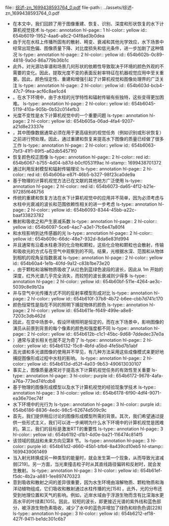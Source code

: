 file:: [综述-zn_1699438593764_0.pdf](../assets/综述-zn_1699438593764_0.pdf)
file-path:: ../assets/综述-zn_1699438593764_0.pdf

- 在本文中，我们回顾了用于图像重建、恢复、识别、深度和形状恢复的水下计算机视觉技术
  ls-type:: annotation
  hl-page:: 1
  hl-color:: yellow
  id:: 654b6019-1952-4aa6-a8c2-04f8ad3b0dea
- 由于光在水柱上传播所固有的散射、畸变、衰减和其他光学效应，水下场景中经常出现色偏、图像质量下降、对比度损失和低光条件，进一步加剧了这种情况
  ls-type:: annotation
  hl-page:: 2
  hl-color:: yellow
  id:: 654b602b-0c89-4818-9a0d-86a779b36b1c
- 此外，对光源功率谱和场景几何形状的依赖性导致取决于环境的颜色外观的不需要的变化。因此，提取光度不变的表面反射率特征在机器视觉应用中至关重要。因此，颜色恒定性、重建和增强引起了计算机视觉和图像处理界的广泛关注
  ls-type:: annotation
  hl-page:: 2
  hl-color:: yellow
  id:: 654b603d-bcb4-47c7-9fea-acf6c8ae1cd4
- 。在水下环境中，由于水柱的光学特性和辐射传输有些独特，这些变得更加困难。
  ls-type:: annotation
  hl-page:: 2
  hl-color:: yellow
  id:: 654b6045-5119-410a-905b-0b52c014efb3
- 光度不变性是水下计算机视觉中的一个重要问题
  ls-type:: annotation
  hl-page:: 2
  hl-color:: yellow
  id:: 654b605a-06ad-4fa4-9207-a21d8e23337e
- ，其中图像数据通常必须在用于更高级别的视觉任务（例如识别或形状恢复）之前进行预处理。因此，通过重建和恢复来提高水下图像的质量已经做了很多工作
  ls-type:: annotation
  hl-page:: 2
  hl-color:: yellow
  id:: 654b6063-7bf3-41f1-89f5-a62db54571f0
- 恢复颜色校正图像
  ls-type:: annotation
  hl-page:: 2
  hl-color:: red
  id:: 654b6067-b755-4d04-b87d-b0cf0531f9ac
  hl-stamp:: 1699438701372
- 通过利用反射模型和辐射传输理论
  ls-type:: annotation
  hl-page:: 2
  hl-color:: red
  id:: 654b606a-e87f-46b5-b327-98f23ca0de9a
- 基于物理的计算机视觉方法已在文献的其他地方广泛使用
  ls-type:: annotation
  hl-page:: 2
  hl-color:: red
  id:: 654b6073-da65-4f12-b21e-97285f646756
- 传统的重建和恢复方法在水下计算机视觉中的应用并不简单，因为必须考虑与水柱中光衰减的波长和范围依赖性相关的进一步考虑
  ls-type:: annotation
  hl-page:: 2
  hl-color:: yellow
  id:: 654b6093-8344-45bb-a22c-baaf33823782
- 散射和吸收之和产生衰减系数
  ls-type:: annotation
  hl-page:: 2
  hl-color:: yellow
  id:: 654b6097-5ce6-4ac7-a3e1-7fc6e47a80f4
- 和水柱影响到达传感器的光
  ls-type:: annotation
  hl-page:: 2
  hl-color:: yellow
  id:: 654b609c-66dc-48e7-932d-8da6e83fd994
- 并且通常有沿着水柱悬浮的化合物和颗粒，这些化合物和颗粒也会散射，传输和吸收光的方式与在空气中观察到的不同。结果，光根据水深、范围和从物体到相机的视角呈指数衰减
  ls-type:: annotation
  hl-page:: 2
  hl-color:: yellow
  id:: 654b60a4-1e1b-40fd-9a12-c83b1be73e20
- ，由于颗粒和溶解物质吸收了从红色到蓝绿色波段的波长，因此从 1m 开始的深度，红外光谱几乎完全消失，而较短的波长衰减则少得多
  ls-type:: annotation
  hl-page:: 2
  hl-color:: yellow
  id:: 654b60bf-511e-4264-ae3c-5039c8e9b12a
- 并与空气中光传播方式不同的反射率模型形成对比
  ls-type:: annotation
  hl-page:: 2
  hl-color:: yellow
  id:: 654b610f-37b8-4b72-b6ee-cbb7d741c170
- 颜色恒常性是指在不同的照明下捕捉物体的颜色
  ls-type:: annotation
  hl-page:: 2
  hl-color:: yellow
  id:: 654b611e-f649-499e-a8e8-7203c3db462d
- 因此，在空中场景中，假设环境照明是恒定的，而在水下场景中，影响图像的演员从前景到背景的每个像素的颜色和强度都不同
  ls-type:: annotation
  hl-page:: 2
  hl-color:: yellow
  id:: 654b612b-c1c1-45bc-9d68-7ddedec37e0a
- ）通常与波长相关也就不足为奇了
  ls-type:: annotation
  hl-page:: 2
  hl-color:: yellow
  id:: 654b6132-15c8-4bfd-a5bd-4fe5bd7b1abf
- 高光谱和多光谱图像的使用并不罕见，有几种方法采用这些成像模式来更好地捕捉图像形成过程中水柱的影响。
  ls-type:: annotation
  hl-page:: 2
  hl-color:: yellow
  id:: 654b613d-d52f-4a03-9b53-490613030107
- 事实上，图像质量通常对于提高水下计算机视觉任务的有效性至关重要
  ls-type:: annotation
  hl-page:: 3
  hl-color:: purple
  id:: 654b6172-9678-4afa-a76a-773ed74fcdb8
- 基于物理的图像形成模型以及水下计算机视觉的经验现象学技术
  ls-type:: annotation
  hl-page:: 3
  hl-color:: yellow
  id:: 654b6178-6f90-4df4-9071-ea36e70ec74f
- 水下环境中的光行为
  ls-type:: annotation
  hl-page:: 3
  hl-color:: purple
  id:: 654b6186-8836-4edc-98c5-62674d509c9c
- 首先，我们提供稍后讨论的图像形成模型所需的背景。其次，我们希望通过提供一些形式主义，我们可以进一步阐明为什么水下环境中的计算机视觉是困难的。第三，我们的目标是激发RTT的重要性
  ls-type:: annotation
  hl-page:: 3
  hl-color:: yellow
  id:: 654b6192-d1b1-4d0e-ba21-116474c814f5
- 该领域的挑战和未来方向见第8 节。
  ls-type:: annotation
  hl-page:: 3
  hl-color:: purple
  id:: 654b61d2-d660-45b1-bfb6-8a439cd10eb5
  hl-stamp:: 1699439061469
- 当入射光转换成另一种类型的能量时，就会发生第一个现象，从而导致光波减弱[219]。另一方面，当光束撞击粒子时从其直线路径偏转和反射时，就会发生散射。
  ls-type:: annotation
  hl-page:: 3
  hl-color:: yellow
  id:: 654b61ef-f5dc-4b2a-a881-1ee897470323
- 意到吸收和散射之间的差异很重要，因为水生环境由溶解物质、颗粒物质和海洋动植物组成，它们吸收和散射通过水柱传播的光[158] 。此外，光的分布还受到地理位置和天气的影响。例如，近岸水域由于浮游生物而含有比深海水更高水平的叶绿素[105]。因此，较短的波长，即更接近光谱的紫外线和蓝色部分，被浮游生物色素吸收，减少了水中的蓝色并增加了绿色和棕色色调[228] 
  ls-type:: annotation
  hl-page:: 3
  hl-color:: yellow
  id:: 654b6212-ef18-427f-9411-be1dc301c6b7